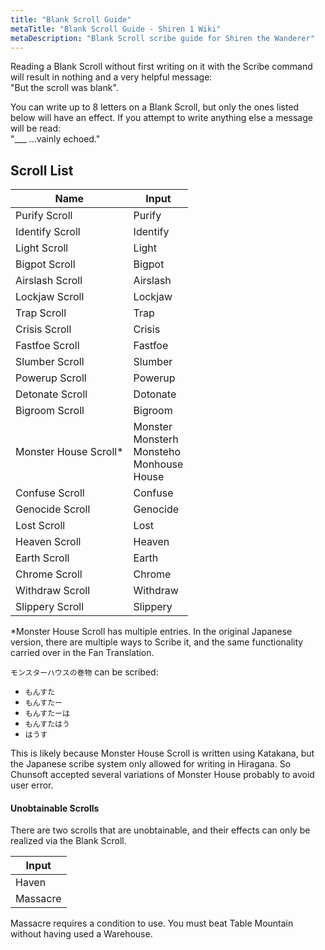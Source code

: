 ```yaml
---
title: "Blank Scroll Guide"
metaTitle: "Blank Scroll Guide - Shiren 1 Wiki"
metaDescription: "Blank Scroll scribe guide for Shiren the Wanderer"
---
```


Reading a Blank Scroll without first writing on it with the Scribe command will
result in nothing and a very helpful message:  
"But the scroll was blank".

You can write up to 8 letters on a Blank Scroll, but only the ones listed below
will have an effect. If you attempt to write anything else a message will be
read:  
"___ ...vainly echoed."

## Scroll List

|Name|Input|
|-|-|
| Purify Scroll | Purify |
| Identify Scroll | Identify |
| Light Scroll | Light |
| Bigpot Scroll | Bigpot |
| Airslash Scroll | Airslash |
| Lockjaw Scroll | Lockjaw |
| Trap Scroll | Trap |
| Crisis Scroll | Crisis |
| Fastfoe Scroll | Fastfoe |
| Slumber Scroll | Slumber |
| Powerup Scroll | Powerup |
| Detonate Scroll | Dotonate |
| Bigroom Scroll | Bigroom |
| Monster House Scroll* | Monster<br>Monsterh<br>Monsteho<br>Monhouse<br>House |
| Confuse Scroll | Confuse |
| Genocide Scroll | Genocide |
| Lost Scroll | Lost |
| Heaven Scroll | Heaven |
| Earth Scroll | Earth |
| Chrome Scroll | Chrome |
| Withdraw Scroll | Withdraw |
| Slippery Scroll | Slippery |

*Monster House Scroll has multiple entries. In the original Japanese version, there
are multiple ways to Scribe it, and the same functionality carried over in the Fan
Translation.

`モンスターハウスの巻物` can be scribed:

- `もんすた`  
- `もんすたー`  
- `もんすたーは`  
- `もんすたはう`  
- `はうす`

This is likely because Monster House Scroll is written using Katakana, but the Japanese
scribe system only allowed for writing in Hiragana. So Chunsoft accepted several
variations of Monster House probably to avoid user error.

#### Unobtainable Scrolls

There are two scrolls that are unobtainable, and their effects can only be realized
via the Blank Scroll.

|Input|
|-|
| Haven |
| Massacre |

Massacre requires a condition to use. You must beat Table Mountain without having
used a Warehouse.
